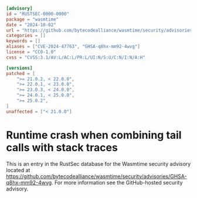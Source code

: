 ```toml
[advisory]
id = "RUSTSEC-0000-0000"
package = "wasmtime"
date = "2024-10-02"
url = "https://github.com/bytecodealliance/wasmtime/security/advisories/GHSA-q8hx-mm92-4wvg"
categories = []
keywords = []
aliases = ["CVE-2024-47763", "GHSA-q8hx-mm92-4wvg"]
license = "CC0-1.0"
cvss = "CVSS:3.1/AV:L/AC:L/PR:L/UI:N/S:U/C:N/I:N/A:H"

[versions]
patched = [
    ">= 21.0.2, < 22.0.0",
    ">= 22.0.1, < 23.0.0",
    ">= 23.0.3, < 24.0.0",
    ">= 24.0.1, < 25.0.0",
    ">= 25.0.2",
]
unaffected = ["< 21.0.0"]
```

# Runtime crash when combining tail calls with stack traces

This is an entry in the RustSec database for the Wasmtime security advisory
located at
https://github.com/bytecodealliance/wasmtime/security/advisories/GHSA-q8hx-mm92-4wvg.
For more information see the GitHub-hosted security advisory.
